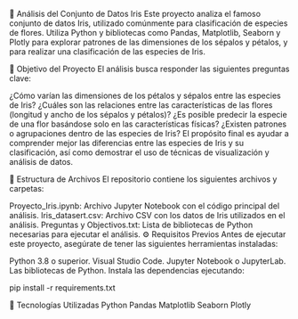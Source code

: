 🌸 Análisis del Conjunto de Datos Iris
Este proyecto analiza el famoso conjunto de datos Iris, utilizado comúnmente para clasificación de especies de flores. Utiliza Python y bibliotecas como Pandas, Matplotlib, Seaborn y Plotly para explorar patrones de las dimensiones de los sépalos y pétalos, y para realizar una clasificación de las especies de Iris.

📄 Objetivo del Proyecto
El análisis busca responder las siguientes preguntas clave:

¿Cómo varían las dimensiones de los pétalos y sépalos entre las especies de Iris?
¿Cuáles son las relaciones entre las características de las flores (longitud y ancho de los sépalos y pétalos)?
¿Es posible predecir la especie de una flor basándose solo en las características físicas?
¿Existen patrones o agrupaciones dentro de las especies de Iris?
El propósito final es ayudar a comprender mejor las diferencias entre las especies de Iris y su clasificación, así como demostrar el uso de técnicas de visualización y análisis de datos.

📂 Estructura de Archivos
El repositorio contiene los siguientes archivos y carpetas:

Proyecto_Iris.ipynb: Archivo Jupyter Notebook con el código principal del análisis.
Iris_datasert.csv: Archivo CSV con los datos de Iris utilizados en el análisis.
Preguntas y Objectivos.txt: Lista de bibliotecas de Python necesarias para ejecutar el análisis.
⚙️ Requisitos Previos
Antes de ejecutar este proyecto, asegúrate de tener las siguientes herramientas instaladas:

Python 3.8 o superior.
Visual Studio Code.
Jupyter Notebook o JupyterLab.
Las bibliotecas de Python.
Instala las dependencias ejecutando:

pip install -r requirements.txt

🔧 Tecnologías Utilizadas
Python
Pandas
Matplotlib
Seaborn
Plotly
